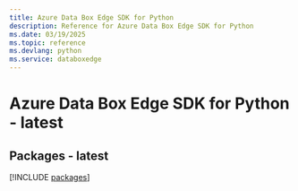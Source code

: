 ```yaml
---
title: Azure Data Box Edge SDK for Python
description: Reference for Azure Data Box Edge SDK for Python
ms.date: 03/19/2025
ms.topic: reference
ms.devlang: python
ms.service: databoxedge
---
```

# Azure Data Box Edge SDK for Python - latest
## Packages - latest
[!INCLUDE [packages](data-box-edge-index.md)]